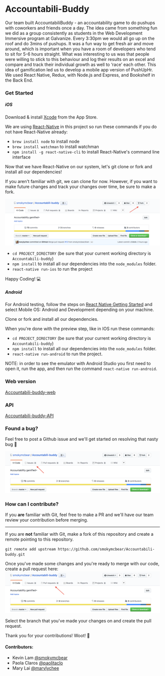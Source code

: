 # Accountabili-Buddy

Our team built AccountabiliBuddy - an accountability game to do pushups with coworkers and friends once a day. The idea came from something fun we did as a group consistently as students in the Web Development Immersive program at Galvanize. Every 3:30pm we would all go up on the roof and do 3mins of pushups. It was a fun way to get fresh air and move around, which is important when you have a room of developers who tend to sit for 5-6 hours straight. What was interesting to us was that people were willing to stick to this behaviour and log their results on an excel and compare and track their individual growth as well to ‘race’ each other. This idea of gamification led us to develop a mobile app version of PushUpHr.
We used React Native, Redux, with Node.js and Express, and Bookshelf in the Back End.

### Get Started

##### iOS

Download & install [Xcode](https://itunes.apple.com/us/app/xcode/id497799835?mt=12) from the App Store.

We are using [React-Native](https://facebook.github.io/react-native/) in this project so run these commands if you do not have React-Native already:
  - `brew install node` to install node
  - `brew install watchman` to install watchman
  - `npm install -g react-native-cli` to install React-Native's command line interface

Now that we have React-Native on our system, let's git clone or fork and install all our dependencies!

If you aren't familiar with git, we can clone for now. However, if you want to make future changes and track your changes over time, be sure to make a fork.

![Git Fork](./assets/images/git_fork.png)

- `cd PROJECT_DIRECTORY` (be sure that your current working directory is `Accountabili-buddy`)
- `npm install` to install all our dependencies into the `node_modules` folder.
- `react-native run-ios` to run the project

Happy Coding! 💻


##### Android

For Android testing, follow the steps on [React Native Getting Started](https://facebook.github.io/react-native/docs/getting-started.html) and select Mobile OS: Android and Development depending on your machine.

Clone or fork and install all our dependencies.

When you're done with the preview step, like in IOS run these commands:
- `cd PROJECT_DIRECTORY` (be sure that your current working directory is `Accountabili-buddy`)
- `npm install` to install all our dependencies into the `node_modules` folder.
- `react-native run-android` to run the project.

NOTE: in order to see the emulator with Android Studio you first need to open it, run the app, and then run the command `react-native run-android`.


### Web version

[Accountabili-buddy-web](https://github.com/smokymcbear/accountabili-buddy-web)


### API

[Accountabili-buddy-API](https://github.com/smokymcbear/accountabili-buddy-api)


### Found a bug?

Feel free to post a Github issue and we'll get started on resolving that nasty bug 🐛

![Git issue](./assets/images/git_issue.png)

### How can I contribute?

If you __are__ familiar with Git, feel free to make a PR and we'll have our team review your contribution before merging.

---

If you are __not__ familiar with Git, make a fork of this repository and create a remote pointing to this repository.

`git remote add upstream https://github.com/smokymcbear/Accountabili-buddy.git`

Once you've made some changes and you're ready to merge with our code, create a pull request here:
![Git Pull Request](./assets/images/git_pull_request.png)

Select the branch that you've made your changes on and create the pull request.


Thank you for your contributions! Woot! 🎉

#### Contributors:

- Kevin Lam [@smokymcbear](https://github.com/smokymcbear)
- Paola Claros [@paolitaclo](https://github.com/paolitaclo)
- Mary Lai [@marylychee](https://github.com/marylychee)

